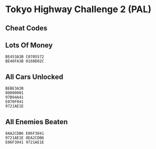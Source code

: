 # Tokyo Highway Challenge 2 (PAL)

## Cheat Codes

## Lots Of Money

```
BE453A3B C0705572
BE46FA3B 0160D02C

```

## All Cars Unlocked

```
BEBE3A3B 
00000001 
97B94A41 
E070F041 
9721AE1E

```

## All Enemies Beaten

```
8AA2CDB6 E06F3041
9721AE1E 8EA2CDB6
E06F3041 9721AE1E

```

